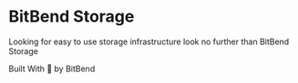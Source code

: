 # BitBend Storage

Looking for easy to use storage infrastructure look no further than BitBend Storage

Built With 💖 by BitBend
